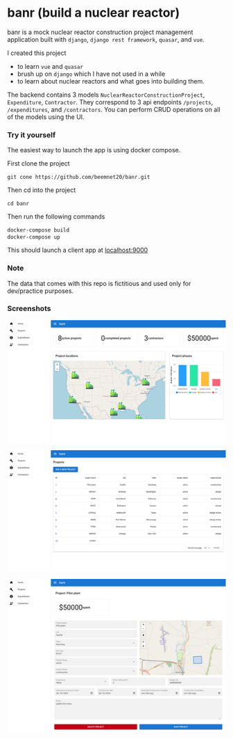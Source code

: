# banr (build a nuclear reactor)

banr is a mock nuclear reactor construction project management application built with `django`, `django rest framework`, `quasar`, and `vue`. 

I created this project 
- to learn `vue` and `quasar`
- brush up on `django` which I have not used in a while
- to learn about nuclear reactors and what goes into building them. 

The backend contains 3 models `NuclearReactorConstructionProject`, `Expenditure`, `Contractor`. They correspond to 3 api endpoints `/projects`, `/expenditures`, and `/contractors`. You can perform CRUD operations on all of the models using the UI. 

### Try it yourself
The easiest way to launch the app is using docker compose. 

First clone the project 
```
git cone https://github.com/beemnet20/banr.git
```

Then cd into the project 

```
cd banr
```

Then run the following commands

```
docker-compose build
docker-compose up
```

This should launch a client app at [localhost:9000](http://localhost:9000)

### Note
The data that comes with this repo is fictitious and used only for dev/practice purposes. 

### Screenshots
![homepage](screenshots/home.png)

![projects](screenshots/projects.png)

![project details](screenshots/project-details.png)





